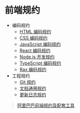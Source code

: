# 前端规约

- 编码规约
  - [HTML 编码规约](./前端规约/coding/1.html-style-guide.md)
  - [CSS 编码规约](./前端规约/coding/2.css-style-guide.md)
  - [JavaScript 编码规约](./前端规约/coding/3.javascript-style-guide.md)
  - [React 编码规约](./前端规约/coding/4.react-style-guide.md)
  - [Node.js 开发规约](./前端规约/coding/5.node-style-guide.md)
  - [TypeScript 编码规约](./前端规约/coding/6.typescript-style-guide.md)
  - [Rax 编码规约](./前端规约/coding/7.rax-style-guide.md)
- 工程规约
  - [Git 规约](./前端规约/engineering/1.git.md)
  - [文档通用规约](./前端规约/engineering/2.doc-writing-practice.md)
  - [更新日志规约](./前端规约/engineering/3.doc-changelog.md)

> [阿里巴巴前端规约及配套工具](https://github.com/alibaba/f2e-spec)